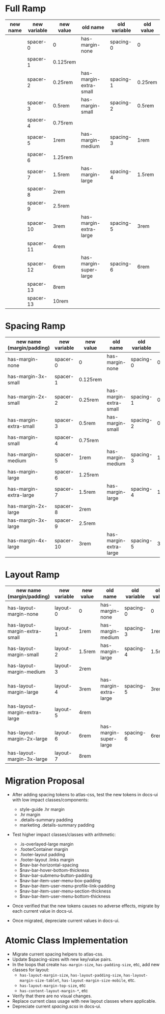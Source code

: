# Full Ramp
| new name | new variable | new value | old name                | old variable | old value |
|----------|--------------|-----------|-------------------------|--------------|-----------|
|          |   spacer-0	  | 0		  | has-margin-none         | spacing-0	   | 0		   | //0px
|          |   spacer-1   | 0.125rem  | 		                | 			   |		   | //2px
|          |   spacer-2   | 0.25rem   | has-margin-extra-small  | spacing-1    | 0.25rem   | //4px
|          |   spacer-3   | 0.5rem    | has-margin-small        | spacing-2    | 0.5rem    | //8px
|          |   spacer-4   | 0.75rem   |                         |              |           | //12px
|          |   spacer-5   | 1rem      | has-margin-medium       | spacing-3    | 1rem      | //16px
|          |   spacer-6   | 1.25rem   |                         |              |           | //20px
|          |   spacer-7   | 1.5rem    | has-margin-large        | spacing-4    | 1.5rem    | //24px
|          |   spacer-8   | 2rem      | 				        |              |           | //32px
|          |   spacer-9   | 2.5rem    | 				        |              |           | //40px
|          |   spacer-10  | 3rem      | has-margin-extra-large  | spacing-5    | 3rem      | //48px
|          |   spacer-11  | 4rem      |                         |              |           | //64px
|          |   spacer-12  | 6rem      | has-margin-super-large  | spacing-6    | 6rem      | //96px
|          |   spacer-13  | 8rem      |                         |              |           | //128px
|          |   spacer-13  | 10rem     |                         |              |           | //160px

# Spacing Ramp
| new name (margin/padding)| new variable | new value | old name                | old variable | old value |
|--------------------------|--------------|-----------|-------------------------|--------------|-----------|
| has-margin-none          |   spacer-0	  | 0		  | has-margin-none         | spacing-0	   | 0		   | //0px
| has-margin-3x-small      |   spacer-1   | 0.125rem  | 		                | 			   |		   | //2px
| has-margin-2x-small      |   spacer-2   | 0.25rem   | has-margin-extra-small  | spacing-1    | 0.25rem   | //4px
| has-margin-extra-small   |   spacer-3   | 0.5rem    | has-margin-small        | spacing-2    | 0.5rem    | //8px
| has-margin-small         |   spacer-4   | 0.75rem   |                         |              |           | //12px
| has-margin-medium        |   spacer-5   | 1rem      | has-margin-medium       | spacing-3    | 1rem      | //16px
| has-margin-large         |   spacer-6   | 1.25rem   |                         |              |           | //20px
| has-margin-extra-large   |   spacer-7   | 1.5rem    | has-margin-large 		| spacing-4    | 1.5rem    | //24px
| has-margin-2x-large      |   spacer-8   | 2rem      | 				        |              |           | //32px
| has-margin-3x-large      |   spacer-9   | 2.5rem    |                         |              |           | //40px
| has-margin-4x-large      |   spacer-10  | 3rem      | has-margin-extra-large  | spacing-5    | 3rem      | //48px

# Layout Ramp
| new name (margin/padding)     | new variable | new value | old name                  | old variable | old value |
|-------------------------------|--------------|-----------|---------------------------|--------------|-----------|
| has-layout-margin-none    	|   layout-0   | 0		   | has-margin-none           | spacing-0	  | 0		  | //0px
| has-layout-margin-extra-small |   layout-1   | 1rem      | has-margin-medium		   | spacing-3    |	1rem      | //16px
| has-layout-margin-small       |   layout-2   | 1.5rem    | has-margin-large          | spacing-4    | 1.5rem    | //24px
| has-layout-margin-medium      |   layout-3   | 2rem      |                           |              |           | //32px
| has-layout-margin-large       |   layout-4   | 3rem      | has-margin-extra-large    | spacing-5    | 3rem      | //48px
| has-layout-margin-extra-large |   layout-5   | 4rem      |                           |              |           | //64px
| has-layout-margin-2x-large    |   layout-6   | 6rem      | has-margin-super-large    | spacing-6    | 6rem      | //96px
| has-layout-margin-3x-large    |   layout-7   | 8rem      | 				           |              |           | //128px

# Migration Proposal

- After adding spacing tokens to atlas-css, test the new tokens in docs-ui with low impact classes/components:
  - style-guide .hr margin
  - .hr margin
  - .details-summary padding
  - marketing .details-summary padding

- Test higher impact classes/classes with arithmetic:
  - .is-overlayed-large margin
  - .footerContainer margin
  - .footer-layout padding
  - .footer-layout .links margin
  - $nav-bar-horizontal-spacing
  - $nav-bar-hover-bottom-thickness
  - $nav-bar-submenu-button-padding
  - $nav-bar-item-user-menu-box-padding
  - $nav-bar-item-user-menu-profile-link-padding
  - $nav-bar-item-user-menu-section-thickness
  - $nav-bar-item-user-menu-bottom-thickness

- Once verified that the new tokens causes no adverse effects, migrate by each current value in docs-ui.
- Once migrated, depreciate current values in docs-ui.

# Atomic Class Implementation

- Migrate current spacing helpers to atlas-css.
- Update $spacing-sizes with new key/value pairs.
- In the loops that create `has-margin-size`, `has-padding-size`, etc, add new classes for layout:
  - `has-layout-margin-size`, `has-layout-padding-size`, `has-layout-margin-size-tablet`, `has-layout-margin-size-mobile`, etc.
  - `has-layout-margin-top-size`, etc
  - `has-content-layout-margin-*`, etc 
- Verify that there are no visual changes.
- Replace current class usage with new layout classes where applicable.
- Depreciate current _spacing.scss_ in docs-ui.